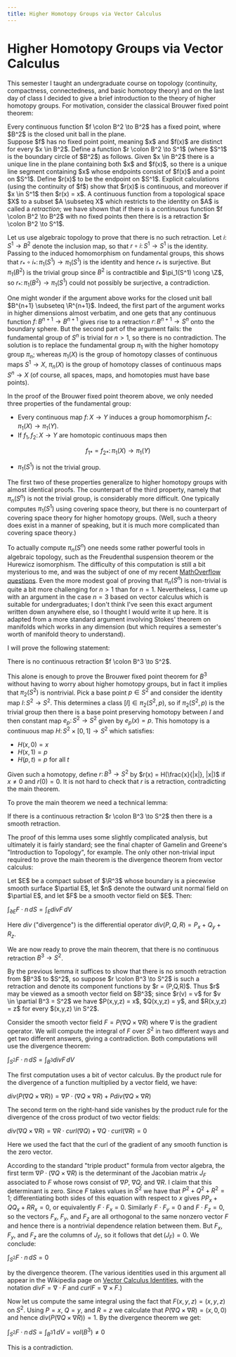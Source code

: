 ```yaml
---
title: Higher Homotopy Groups via Vector Calculus
---
```

# Higher Homotopy Groups via Vector Calculus

This semester I taught an undergraduate course on topology (continuity, compactness, connectedness, and basic homotopy theory) and on the last day of class I decided to give a brief introduction to the theory of higher homotopy groups. For motivation, consider the classical Brouwer fixed point theorem:

<div class="Theorem">
Every continuous function $f \colon B^2 \to B^2$ has a fixed point, where $B^2$ is the closed unit ball in the plane.
</div>
<div class="Proof">
Suppose $f$ has no fixed point point, meaning $x$ and $f(x)$ are distinct for every $x \in B^2$. Define a function $r \colon B^2 \to S^1$ (where $S^1$ is the boundary circle of $B^2$) as follows. Given $x \in B^2$ there is a unique line in the plane containing both $x$ and $f(x)$, so there is a unique line segment containing $x$ whose endpoints consist of $f(x)$ and a point on $S^1$. Define $r(x)$ to be the endpoint on $S^1$. Explicit calculations (using the continuity of $f$) show that $r(x)$ is continuous, and moreover if $x \in S^1$ then $r(x) = x$. A continuous function from a topological space $X$ to a subset $A \subseteq X$ which restricts to the identity on $A$ is called a <em>retraction</em>; we have shown that if there is a continuous function $f \colon B^2 \to B^2$ with no fixed points then there is is a retraction $r \colon B^2 \to S^1$.

Let us use algebraic topology to prove that there is no such retraction. Let $i \colon S^1 \to B^2$ denote the inclusion map, so that $r \circ i \colon S^1 \to S^1$ is the identity. Passing to the induced homomorphism on fundamental groups, this shows that $r_* \circ i_* \colon \pi_1(S^1) \to \pi_1(S^1)$ is the identity and hence $r_*$ is surjective. But $\pi_1(B^2)$ is the trivial group since $B^2$ is contractible and $\pi_1(S^1) \cong \Z$, so $r_* \colon \pi_1(B^2) \to \pi_1(S^1)$ could not possibly be surjective, a contradiction.
</div>

One might wonder if the argument above works for the closed unit ball $B^{n+1} \subseteq \R^{n+1}$. Indeed, the first part of the argument works in higher dimensions almost verbatim, and one gets that any continuous function $f \colon B^{n+1} \to B^{n+1}$ gives rise to a retraction $r \colon B^{n+1} \to S^n$ onto the boundary sphere. But the second part of the argument fails: the fundamental group of $S^n$ is trivial for $n > 1$, so there is no contradiction. The solution is to replace the fundamental group $\pi_1$ with the higher homotopy group $\pi_n$; whereas $\pi_1(X)$ is the group of homotopy classes of continuous maps $S^1 \to X$, $\pi_n(X)$ is the group of homotopy classes of continuous maps $S^n \to X$ (of course, all spaces, maps, and homotopies must have base points).

In the proof of the Brouwer fixed point theorem above, we only needed three properties of the fundamental group:

* Every continuous map $f \colon X \to Y$ induces a group homomorphism $f_\ast \colon \pi_1(X) \to \pi_1(Y)$.
* If $f_1, f_2 \colon X \to Y$ are homotopic continuous maps then

$${f_1}_\ast = {f_2}_\ast \colon \pi_1(X) \to \pi_1(Y)$$

* $\pi_1(S^1)$ is not the trivial group.

The first two of these properties generalize to higher homotopy groups with almost identical proofs. The counterpart of the third property, namely that $\pi_n(S^n)$ is not the trivial group, is considerably more difficult. One typically computes $\pi_1(S^1)$ using covering space theory, but there is no counterpart of covering space theory for higher homotopy groups. (Well, such a theory does exist in a manner of speaking, but it is much more complicated than covering space theory.)

To actually compute $\pi_n(S^n)$ one needs some rather powerful tools in algebraic topology, such as the Freudenthal suspension theorem or the Hurewicz isomorphism. The difficulty of this computation is still a bit mysterious to me, and was the subject of one of my recent <a href="http://mathoverflow.net/questions/184920/why-is-it-so-hard-to-compute-pi-nsn">MathOverflow questions</a>. Even the more modest goal of proving that $\pi_n(S^n)$ is non-trivial is quite a bit more challenging for $n > 1$ than for $n = 1$. Nevertheless, I came up with an argument in the case $n = 3$ based on vector calculus which is suitable for undergraduates; I don't think I've seen this exact argument written down anywhere else, so I thought I would write it up here. It is adapted from a more standard argument involving Stokes' theorem on manifolds which works in any dimension (but which requires a semester's worth of manifold theory to understand).

I will prove the following statement:

<div class="Theorem">
There is no continuous retraction $f \colon B^3 \to S^2$.
</div>

This alone is enough to prove the Brouwer fixed point theorem for $B^3$ without having to worry about higher homotopy groups, but in fact it implies that $\pi_2(S^2)$ is nontrivial. Pick a base point $p \in S^2$ and consider the identity map $I \colon S^2 \to S^2$. This determines a class $[I] \in \pi_2(S^2,p)$, so if $\pi_2(S^2,p)$ is the trivial group then there is a base point preserving homotopy between $I$ and then constant map $e_p \colon S^2 \to S^2$ given by $e_p(x) = p$. This homotopy is a continuous map $H \colon S^2 \times [0,1] \to S^2$ which satisfies:

* $H(x,0) = x$
* $H(x,1) = p$
* $H(p,t) = p$ for all $t$

Given such a homotopy, define $r \colon B^3 \to S^2$ by $r(x) = H(\frac{x}{|x|}, |x|)$ if $x \neq 0$ and $r(0) = 0$. It is not hard to check that $r$ is a retraction, contradicting the main theorem.

To prove the main theorem we need a technical lemma:

<div class="Lemma">
If there is a continuous retraction $r \colon B^3 \to S^2$ then there is a smooth retraction.
</div>

The proof of this lemma uses some slightly complicated analysis, but ultimately it is fairly standard; see the final chapter of Gamelin and Greene's "Introduction to Topology", for example. The only other non-trivial input required to prove the main theorem is the divergence theorem from vector calculus:

<div class="Theorem">
Let $E$ be a compact subset of $\R^3$ whose boundary is a piecewise smooth surface $\partial E$, let $n$ denote the outward unit normal field on $\partial E$, and let $F$ be a smooth vector field on $E$. Then:

$\int_{\partial E} F \cdot n\, dS = \int_E div F\, dV$
</div>

Here $div$ ("divergence") is the differential operator $div(P,Q,R) = P_x + Q_y + R_z$.

We are now ready to prove the main theorem, that there is no continuous retraction $B^3 \to S^2$.

<div class="Proof">
By the previous lemma it suffices to show that there is no smooth retraction from $B^3$ to $S^2$, so suppose $r \colon B^3 \to S^2$ is such a retraction and denote its component functions by $r = (P,Q,R)$. Thus $r$ may be viewed as a smooth vector field on $B^3$; since $r(v) = v$ for $v \in \partial B^3 = S^2$ we have $P(x,y,z) = x$, $Q(x,y,z) = y$, and $R(x,y,z) = z$ for every $(x,y,z) \in S^2$.

Consider the smooth vector field $F = P(\nabla Q \times \nabla R)$ where $\nabla$ is the gradient operator. We will compute the integral of $F$ over $S^2$ in two different ways and get two different answers, giving a contradiction. Both computations will use the divergence theorem:

$\int_{S^2} F \cdot n\, dS = \int_{B^3} div F\, dV$

The first computation uses a bit of vector calculus. By the product rule for the divergence of a function multiplied by a vector field, we have:

$div(P (\nabla Q \times \nabla R)) = \nabla P \cdot (\nabla Q \times \nabla R) + P div(\nabla Q \times \nabla R)$

The second term on the right-hand side vanishes by the product rule for the divergence of the cross product of two vector fields:

$div(\nabla Q \times \nabla R) = \nabla R \cdot curl(\nabla Q) + \nabla Q \cdot curl(\nabla R) = 0$

Here we used the fact that the curl of the gradient of any smooth function is the zero vector.

According to the standard "triple product" formula from vector algebra, the first term $\nabla P \cdot (\nabla Q \times \nabla R)$ is the determinant of the Jacobian matrix $J_F$ associated to $F$ whose rows consist of $\nabla P$, $\nabla Q$, and $\nabla R$. I claim that this determinant is zero. Since $F$ takes values in $S^2$ we have that $P^2 + Q^2 + R^2 = 1$; differentiating both sides of this equation with respect to $x$ gives $P P_x + Q Q_x + R R_x = 0$, or equivalently $F \cdot F_x = 0$. Similarly $F \cdot F_y = 0$ and $F \cdot F_z = 0$, so the vectors $F_x$, $F_y$, and $F_z$ are all orthogonal to the same nonzero vector $F$ and hence there is a nontrivial dependence relation between them. But $F_x$, $F_y$, and $F_z$ are the columns of $J_F$, so it follows that $\det(J_F) = 0$. We conclude:

$\int_{S^2} F \cdot n\, dS = 0$

by the divergence theorem. (The various identities used in this argument all appear in the Wikipedia page on <a href="http://en.wikipedia.org/wiki/Vector_calculus_identities">Vector Calculus Identities</a>, with the notation $div F = \nabla \cdot F$ and $curl F = \nabla \times F$.)

Now let us compute the same integral using the fact that $F(x,y,z) = (x,y,z)$ on $S^2$. Using $P = x$, $Q = y$, and $R = z$ we calculate that $P (\nabla Q \times \nabla R) = (x,0,0)$ and hence $div(P (\nabla Q \times \nabla R)) = 1$. By the divergence theorem we get:

$\int_{S^2} F \cdot n\, dS = \int_{B^3} 1\, dV = vol(B^3) \neq 0$

This is a contradiction.
</div>
